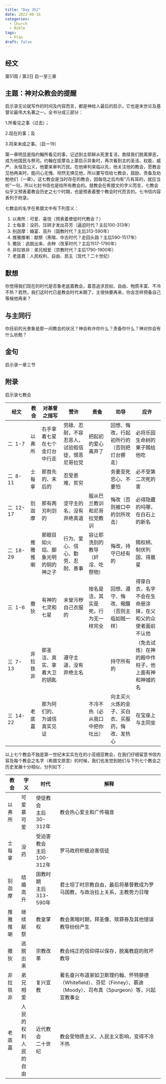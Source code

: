 ```yaml
---
title: "Day 352"
date: 2022-08-16
categories:
  - Church
  - Bible
tags:
  - Plan
draft: false
---
```


## 经文
第51周 / 第2日 启一至三章

## 主题：神对众教会的提醒
启示录无论就写作的时间及内容而言，都是神给人最后的启示，它也是末世论及基督论最伟大名著之一。全书分成三部分：

1.所看见之事（过去）；

2.现在的事；及

3.将来未成之事。（启一19）

第一章明显是指约翰所看见的事，记述到主耶稣从死里复活，救赎我们脱离罪恶，成为他国民与祭司。约翰在拔摩岛上蒙启示异象时，再次看到主的圣洁、权能、威严、永恒及公义，他要来审判万民。在他审判来临以先，他关注他的教会，愿教会见他再来时，能问心无愧、坦然无惧见他，所以要写信给七教会，鼓励、责备及劝勉他们（一章）。这七教会是当时存在的教会，因每信之后均有“凡有耳的，就应当听”一句，所以七封书信也是给所有教会的。就教会在希腊文的字义而言，七教会似乎又预表着教会历史之七个时期，也是预表着整个教会时代而言的。七书信内容表列于附录。

七教会的名字在希腊文中有下列意义：

1. 以弗所：可爱、喜悦（预表着使徒时代教会？）
2. 士每拿：没药、压碎才发出芬芳（逼迫时代？主后100-313年）
3. 别迦摩：婚宴、高升（国教时代？主后313-590年）
4. 推雅推喇：献祭（黑暗、中古时代？走回头路？主后590-1517年）
5. 撒狄：逃脱出来、余种（改革时代？主后1517-1790年）
6. 非拉铁非：弟兄相爱（宗教时代？主后1790-1900年）
7. 老底嘉：人民权利、自由、民主（现代？二十世纪）

## 默想
你觉得我们现在的时代是否象老底嘉教会，着意追求民权、自由、物质丰富、不冷不热？若然，我们这时代已是教会时代末期了，主很快要再来，你会怎样预备自己等候他再来？

## 与主同行
你目前的光景象是那一间教会的状况？神会称许你什么？责备你什么？神对你会有什么劝勉？

## 金句
启示录一章三节

## 附录
启示录七教会

| **经文**   | **教会** | **对基督之描写**        | **赞许**                   | **责备**            | **劝导**                   | **应许**                        |
| -------- | ------ | ----------------- | ------------------------ | ----------------- | ------------------------ | ----------------------------- |
| 二  1-7   | 以弗所    | 右手拿着七星在七个金灯台中行走   | 劳碌、忍耐，不容忍恶人，试验假信徒，恨恶尼哥拉党 | 把起初的爱心离弃了         | 回想、悔改，行起初所行的（否则把灯台挪走）    | 必将乐园生命树的果子赐给他吃                |
| 二  8-11  | 士每拿    | 那首先的、末后的          | 忍受患难、贫穷                  |                   | 务要至死忠心、不要怕               | 必不受第二次死的害                     |
| 二  12-17 | 别迦摩    | 那有两刃利剑的           | 坚守主的名，没有弃绝真道             | 服从巴兰教训和尼哥拉党教训     | 悔改（否则被口中的剑所攻击）           | 必得隐藏的吗哪，在白石上的新名               |
| 二  18-29 | 推雅推喇   | 那眼目如火焰、脚象光明的铜的神之子 | 行为、爱心、信心、勤劳、忍耐、善事        | 容让耶洗别的教导（奸淫、吃祭物）  | 悔改，持守已经有的                | 赐权柄、制伏列国、得晨星                  |
| 三  1-6   | 撒狄     | 有神的七灵和七星          | 未曾污秽自己衣服的                | 按名是活，其实是死，行为无一样完全 | 回想、遵守、悔改、儆醒（否则主临如贼一样）    | 得穿白衣，名字不会在生命册涂抹，在父和父的众使者面前不认他 |
| 三  7-13  | 非拉铁非   | 那圣洁、真实、拿着大卫的钥匙    | 遵守主道，没有弃绝主名              |                   | 持守所有的                    | （免去试炼）在神的殿中作柱子，他上面有神和神城的名     |
| 三  14-22 | 老底嘉    | 那为阿们的、为诚信真实见证     |                          | 不冷不热（必从我口中把你吐出）   | 向主买火火炼的金子、买白衣、买服药，悔改、发热心 | 在宝座上与主同坐                      |

以上七个教会不独是第一世纪末实实在在的小亚细亚教会，在我们仔细留意书信内容及每个教会之名字（希腊文原意）的时候，我们也发觉到她们与下列七个教会之历史发展十分相似，分列如下：

| **教会** | **字义**     | **时代**            | **解释**                                                                    |
| ------ |------------| ----------------- | ------------------------------------------------------------------------- |
| 以弗所    | 可爱慕<br>可爱 | 使徒教会<br>主后30-312年   | 教会热心爱主和广传福音                                                               |
| 士每拿    | 没药           | 受迫害教会<br> 主后100-312年 | 罗马政府积极迫害信徒                                                                |
| 别迦摩    | 结婚<br>高升       | 国教时期<br> 主后313-590年  | 君士坦丁时宗教自由，最后将基督教成为罗马国教，与政治拉上关系，主教势力日增                                     |
| 推雅推喇   | 继续献祭         | 教皇掌权              | 教会黑暗时期，拜圣像、赎罪券及其他错误教导纷纷产生                                                 |
| 撒狄     | 逃脱出来         | 宗教改革              | 教会纯正的信仰得以保存，脱离教庭的败坏教导                                                     |
| 非拉铁非   | 弟兄相爱         | 复兴宣教              | 著名奋兴布道家如卫斯理约翰、怀特腓德（Whitefield）、芬尼（Finney）、慕迪（Moody）、司布真（Spurgeon）等，兴起宣教事业 |
| 老底嘉    | 人民的权利<br> 人民的自由 | 近代教会<br> 二十世纪        | 教会受物质主义、人民主义影响，变得不冷不热                                                     |
